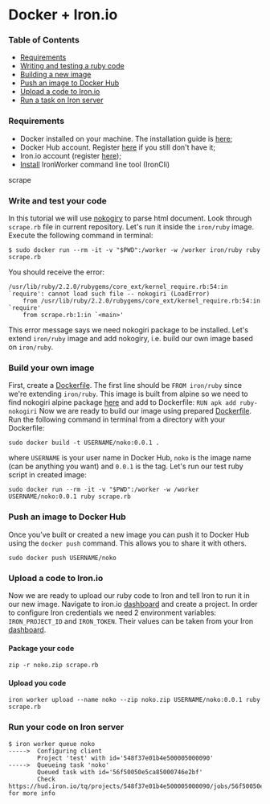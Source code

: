 # Docker + Iron.io
### Table of Contents

- [Requirements](#requirements)
- [Writing and testing a ruby code](#code)
- [Building a new image](#image)
- [Push an image to Docker Hub](#push)
- [Upload a code to Iron.io](#upload)
- [Run a task on Iron server](#queue)

<a id="requirements"></a>
### Requirements
 - Docker installed on your machine. The installation guide is [here](https://docs.docker.com/engine/installation);
 - Docker Hub account. Register [here](https://hub.docker.com/register) if you still don't have it;
 - Iron.io account (register [here](https://hud.iron.io));
 - [Install](http://dev.iron.io/worker/cli/#installing) IronWorker command line tool (IronCli)
 
<a id="code"></a>scrape
### Write and test your code
In this tutorial we will use [nokogiry](http://www.nokogiri.org/) to parse html document. Look through `scrape.rb` file in current repository. Let's run it inside the `iron/ruby` image. Execute the following command in terminal:
```
$ sudo docker run --rm -it -v "$PWD":/worker -w /worker iron/ruby ruby scrape.rb
```
You should receive the error:
```
/usr/lib/ruby/2.2.0/rubygems/core_ext/kernel_require.rb:54:in `require': cannot load such file -- nokogiri (LoadError)
	from /usr/lib/ruby/2.2.0/rubygems/core_ext/kernel_require.rb:54:in `require'
	from scrape.rb:1:in `<main>'
```
This error message says we need nokogiri package to be installed. Let's extend `iron/ruby` image and add nokogiry, i.e. build our own image based on `iron/ruby`.

<a id="image"></a>
### Build your own image
First, create a [Dockerfile](https://github.com/aliklit/iron-docker/blob/master/Dockerfile). The first line should be `FROM iron/ruby` since we're extending `iron/ruby`. This image is built from alpine so we need to find nokogiri alpine package [here](https://pkgs.alpinelinux.org/packages?name=%25nokogiri%25&repo=all&arch=x86_64&maintainer=all) and add to Dockerfile:
`RUN apk add ruby-nokogiri`
Now we are ready to build our image using prepared [Dockerfile](https://github.com/aliklit/iron-docker/blob/master/Dockerfile). Run the following command in terminal from a directory with your Dockerfile:
```
sudo docker build -t USERNAME/noko:0.0.1 .
```
where `USERNAME` is your user name in Docker Hub, `noko` is the image name (can be anything you want) and `0.0.1` is the tag.
Let's run our test ruby script in created image:
```
sudo docker run --rm -it -v "$PWD":/worker -w /worker USERNAME/noko:0.0.1 ruby scrape.rb
```

<a id="push"></a>
### Push an image to Docker Hub
Once you’ve built or created a new image you can push it to Docker Hub using the `docker push` command. This allows you to share it with others.
```
sudo docker push USERNAME/noko
```

<a id="upload"></a>
### Upload a code to Iron.io
Now we are ready to upload our ruby code to Iron and tell Iron to run it in our new image.
Navigate to iron.io [dashboard](https://hud.iron.io/dashboard) and create a project. In order to configure Iron credentials we need 2 environment variables: `IRON_PROJECT_ID` and `IRON_TOKEN`. Their values can be taken from your Iron [dashboard](https://hud.iron.io/dashboard).

<a id="package"></a>
#### Package your code
```
zip -r noko.zip scrape.rb
```

<a id="upload_command"></a>
#### Upload you code
```
iron worker upload --name noko --zip noko.zip USERNAME/noko:0.0.1 ruby scrape.rb
```

<a id="queue"></a>
### Run your code on Iron server
```
$ iron worker queue noko
----->  Configuring client
        Project 'test' with id='548f37e01b4e500005000090'
----->  Queueing task 'noko'
        Queued task with id='56f50050e5ca85000746e2bf'
        Check https://hud.iron.io/tq/projects/548f37e01b4e500005000090/jobs/56f50050e5ca85000746e2bf for more info
```
